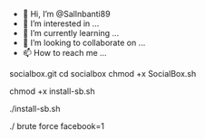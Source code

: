 - 👋 Hi, I’m @Sallnbanti89
- 👀 I’m interested in ...
- 🌱 I’m currently learning ...
- 💞️ I’m looking to collaborate on ...
- 📫 How to reach me ...

<!---
Sallnbanti89/Sallnbanti89 is a ✨ special ✨ repository because its `README.md` (this file) appears on your GitHub profile.
You can click the Preview link to take a look at your changes.
--->
socialbox.git 
cd socialbox 
chmod +x SocialBox.sh

chmod +x install-sb.sh

./install-sb.sh

./
brute force facebook=1
